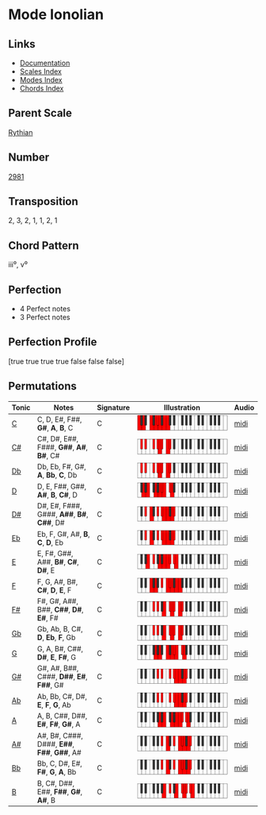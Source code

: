 # Mode Ionolian

## Links

- [Documentation](README.md)
- [Scales Index](Scales.md)
- [Modes Index](Modes.md)
- [Chords Index](Chords.md)

## Parent Scale

[Rythian](ScaleRythian.md)

## Number

[2981](https://ianring.com/musictheory/scales/2981)

## Transposition

2, 3, 2, 1, 1, 2, 1

## Chord Pattern

iii⁰, v⁰

## Perfection

- 4 Perfect notes
- 3 Perfect notes

## Perfection Profile

[true true true true false false false]

## Permutations

| Tonic | Notes | Signature | Illustration | Audio |
|-------|-------|-----------|--------------|-------|
| [C](ModeCNaturalIonolian.md) | C, D, E#, F##, **G#**, **A**, **B**, C | C | ![CNaturalIonolian](ModeCNaturalIonolian.png) | [midi](https://github.com/edipermadi/music/blob/main/docs/ModeCNaturalIonolian.mid?raw=true) |
| [C#](ModeCSharpIonolian.md) | C#, D#, E##, F###, **G##**, **A#**, **B#**, C# | C | ![CSharpIonolian](ModeCSharpIonolian.png) | [midi](https://github.com/edipermadi/music/blob/main/docs/ModeCSharpIonolian.mid?raw=true) |
| [Db](ModeDFlatIonolian.md) | Db, Eb, F#, G#, **A**, **Bb**, **C**, Db | C | ![DFlatIonolian](ModeDFlatIonolian.png) | [midi](https://github.com/edipermadi/music/blob/main/docs/ModeDFlatIonolian.mid?raw=true) |
| [D](ModeDNaturalIonolian.md) | D, E, F##, G##, **A#**, **B**, **C#**, D | C | ![DNaturalIonolian](ModeDNaturalIonolian.png) | [midi](https://github.com/edipermadi/music/blob/main/docs/ModeDNaturalIonolian.mid?raw=true) |
| [D#](ModeDSharpIonolian.md) | D#, E#, F###, G###, **A##**, **B#**, **C##**, D# | C | ![DSharpIonolian](ModeDSharpIonolian.png) | [midi](https://github.com/edipermadi/music/blob/main/docs/ModeDSharpIonolian.mid?raw=true) |
| [Eb](ModeEFlatIonolian.md) | Eb, F, G#, A#, **B**, **C**, **D**, Eb | C | ![EFlatIonolian](ModeEFlatIonolian.png) | [midi](https://github.com/edipermadi/music/blob/main/docs/ModeEFlatIonolian.mid?raw=true) |
| [E](ModeENaturalIonolian.md) | E, F#, G##, A##, **B#**, **C#**, **D#**, E | C | ![ENaturalIonolian](ModeENaturalIonolian.png) | [midi](https://github.com/edipermadi/music/blob/main/docs/ModeENaturalIonolian.mid?raw=true) |
| [F](ModeFNaturalIonolian.md) | F, G, A#, B#, **C#**, **D**, **E**, F | C | ![FNaturalIonolian](ModeFNaturalIonolian.png) | [midi](https://github.com/edipermadi/music/blob/main/docs/ModeFNaturalIonolian.mid?raw=true) |
| [F#](ModeFSharpIonolian.md) | F#, G#, A##, B##, **C##**, **D#**, **E#**, F# | C | ![FSharpIonolian](ModeFSharpIonolian.png) | [midi](https://github.com/edipermadi/music/blob/main/docs/ModeFSharpIonolian.mid?raw=true) |
| [Gb](ModeGFlatIonolian.md) | Gb, Ab, B, C#, **D**, **Eb**, **F**, Gb | C | ![GFlatIonolian](ModeGFlatIonolian.png) | [midi](https://github.com/edipermadi/music/blob/main/docs/ModeGFlatIonolian.mid?raw=true) |
| [G](ModeGNaturalIonolian.md) | G, A, B#, C##, **D#**, **E**, **F#**, G | C | ![GNaturalIonolian](ModeGNaturalIonolian.png) | [midi](https://github.com/edipermadi/music/blob/main/docs/ModeGNaturalIonolian.mid?raw=true) |
| [G#](ModeGSharpIonolian.md) | G#, A#, B##, C###, **D##**, **E#**, **F##**, G# | C | ![GSharpIonolian](ModeGSharpIonolian.png) | [midi](https://github.com/edipermadi/music/blob/main/docs/ModeGSharpIonolian.mid?raw=true) |
| [Ab](ModeAFlatIonolian.md) | Ab, Bb, C#, D#, **E**, **F**, **G**, Ab | C | ![AFlatIonolian](ModeAFlatIonolian.png) | [midi](https://github.com/edipermadi/music/blob/main/docs/ModeAFlatIonolian.mid?raw=true) |
| [A](ModeANaturalIonolian.md) | A, B, C##, D##, **E#**, **F#**, **G#**, A | C | ![ANaturalIonolian](ModeANaturalIonolian.png) | [midi](https://github.com/edipermadi/music/blob/main/docs/ModeANaturalIonolian.mid?raw=true) |
| [A#](ModeASharpIonolian.md) | A#, B#, C###, D###, **E##**, **F##**, **G##**, A# | C | ![ASharpIonolian](ModeASharpIonolian.png) | [midi](https://github.com/edipermadi/music/blob/main/docs/ModeASharpIonolian.mid?raw=true) |
| [Bb](ModeBFlatIonolian.md) | Bb, C, D#, E#, **F#**, **G**, **A**, Bb | C | ![BFlatIonolian](ModeBFlatIonolian.png) | [midi](https://github.com/edipermadi/music/blob/main/docs/ModeBFlatIonolian.mid?raw=true) |
| [B](ModeBNaturalIonolian.md) | B, C#, D##, E##, **F##**, **G#**, **A#**, B | C | ![BNaturalIonolian](ModeBNaturalIonolian.png) | [midi](https://github.com/edipermadi/music/blob/main/docs/ModeBNaturalIonolian.mid?raw=true) |
